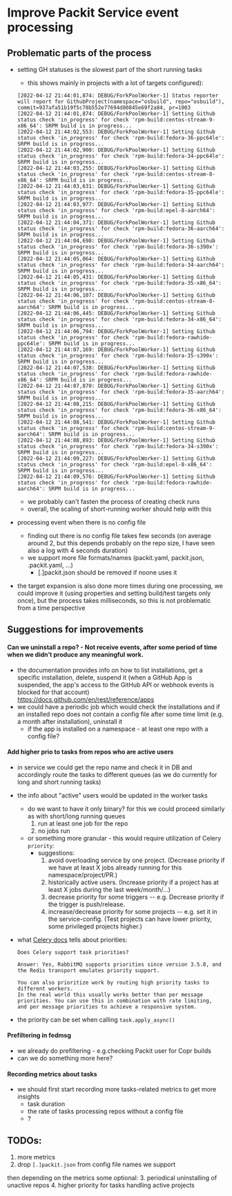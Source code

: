 # Improve Packit Service event processing

## Problematic parts of the process

- setting GH statuses is the slowest part of the short running tasks

  - this shows mainly in projects with a lot of targets configured):

  ```
  [2022-04-12 21:44:01,874: DEBUG/ForkPoolWorker-1] Status reporter will report for GithubProject(namespace="osbuild", repo="osbuild"), commit=937afa51b19f5c78b552e77694d80845e69f2a84, pr=1003
  [2022-04-12 21:44:01,874: DEBUG/ForkPoolWorker-1] Setting Github status check 'in_progress' for check 'rpm-build:centos-stream-9-x86_64': SRPM build is in progress...
  [2022-04-12 21:44:02,553: DEBUG/ForkPoolWorker-1] Setting Github status check 'in_progress' for check 'rpm-build:fedora-36-ppc64le': SRPM build is in progress...
  [2022-04-12 21:44:02,900: DEBUG/ForkPoolWorker-1] Setting Github status check 'in_progress' for check 'rpm-build:fedora-34-ppc64le': SRPM build is in progress...
  [2022-04-12 21:44:03,255: DEBUG/ForkPoolWorker-1] Setting Github status check 'in_progress' for check 'rpm-build:centos-stream-8-x86_64': SRPM build is in progress...
  [2022-04-12 21:44:03,631: DEBUG/ForkPoolWorker-1] Setting Github status check 'in_progress' for check 'rpm-build:fedora-35-ppc64le': SRPM build is in progress...
  [2022-04-12 21:44:03,977: DEBUG/ForkPoolWorker-1] Setting Github status check 'in_progress' for check 'rpm-build:epel-8-aarch64': SRPM build is in progress...
  [2022-04-12 21:44:04,371: DEBUG/ForkPoolWorker-1] Setting Github status check 'in_progress' for check 'rpm-build:fedora-36-aarch64': SRPM build is in progress...
  [2022-04-12 21:44:04,698: DEBUG/ForkPoolWorker-1] Setting Github status check 'in_progress' for check 'rpm-build:fedora-36-s390x': SRPM build is in progress...
  [2022-04-12 21:44:05,064: DEBUG/ForkPoolWorker-1] Setting Github status check 'in_progress' for check 'rpm-build:fedora-34-aarch64': SRPM build is in progress...
  [2022-04-12 21:44:05,431: DEBUG/ForkPoolWorker-1] Setting Github status check 'in_progress' for check 'rpm-build:fedora-35-x86_64': SRPM build is in progress...
  [2022-04-12 21:44:06,107: DEBUG/ForkPoolWorker-1] Setting Github status check 'in_progress' for check 'rpm-build:centos-stream-8-aarch64': SRPM build is in progress...
  [2022-04-12 21:44:06,445: DEBUG/ForkPoolWorker-1] Setting Github status check 'in_progress' for check 'rpm-build:fedora-34-x86_64': SRPM build is in progress...
  [2022-04-12 21:44:06,794: DEBUG/ForkPoolWorker-1] Setting Github status check 'in_progress' for check 'rpm-build:fedora-rawhide-ppc64le': SRPM build is in progress...
  [2022-04-12 21:44:07,169: DEBUG/ForkPoolWorker-1] Setting Github status check 'in_progress' for check 'rpm-build:fedora-35-s390x': SRPM build is in progress...
  [2022-04-12 21:44:07,538: DEBUG/ForkPoolWorker-1] Setting Github status check 'in_progress' for check 'rpm-build:fedora-rawhide-x86_64': SRPM build is in progress...
  [2022-04-12 21:44:07,870: DEBUG/ForkPoolWorker-1] Setting Github status check 'in_progress' for check 'rpm-build:fedora-35-aarch64': SRPM build is in progress...
  [2022-04-12 21:44:08,215: DEBUG/ForkPoolWorker-1] Setting Github status check 'in_progress' for check 'rpm-build:fedora-36-x86_64': SRPM build is in progress...
  [2022-04-12 21:44:08,541: DEBUG/ForkPoolWorker-1] Setting Github status check 'in_progress' for check 'rpm-build:centos-stream-9-aarch64': SRPM build is in progress...
  [2022-04-12 21:44:08,893: DEBUG/ForkPoolWorker-1] Setting Github status check 'in_progress' for check 'rpm-build:fedora-34-s390x': SRPM build is in progress...
  [2022-04-12 21:44:09,227: DEBUG/ForkPoolWorker-1] Setting Github status check 'in_progress' for check 'rpm-build:epel-8-x86_64': SRPM build is in progress...
  [2022-04-12 21:44:09,576: DEBUG/ForkPoolWorker-1] Setting Github status check 'in_progress' for check 'rpm-build:fedora-rawhide-aarch64': SRPM build is in progress...
  ```

  - we probably can't fasten the process of creating check runs
  - overall, the scaling of short-running worker should help with this

- processing event when there is no config file
  - finding out there is no config file takes few seconds (on average around 2, but this depends probably on the repo size,
    I have seen also a log with 4 seconds duration)
  - we support more file formats/names (packit.yaml, packit.json, .packit.yaml, ...)
    - [.]packit.json should be removed if noone uses it
- the target expansion is also done more times during one processing, we could improve it (using properties and setting build/test targets only once),
  but the process takes milliseconds, so this is not problematic from a time perspective

## Suggestions for improvements

#### Can we uninstall a repo? - Not receive events, after some period of time when we didn’t produce any meaningful work.

- the documentation provides info on how to list installations, get a specific installation, delete, suspend it
  (when a GitHub App is suspended, the app's access to the GitHub API or webhook events is blocked for that account)
  https://docs.github.com/en/rest/reference/apps
- we could have a periodic job which would check the installations and if an installed repo does not contain a config file
  after some time limit (e.g. a month after installation), uninstall it
  - if the app is installed on a namespace - at least one repo with a config file?

#### Add higher prio to tasks from repos who are active users

- in service we could get the repo name and check it in DB and accordingly route the tasks to different queues
  (as we do currently for long and short running tasks)
- the info about "active" users would be updated in the worker tasks
  - do we want to have it only binary? for this we could proceed similarly as with short/long running queues
    1. run at least one job for the repo
    2. no jobs run
  - or something more granular - this would require utilization of Celery `priority`:
    - suggestions:
      1. avoid overloading service by one project. (Decrease priority if we have at least X jobs already running for this namespace/project/PR.)
      2. historically active users. (Increase priority if a project has at least X jobs during the last week/month/...)
      3. decrease priority for some triggers -- e.g. Decrease priority if the trigger is push/release.
      4. increase/decrease priority for some projects -- e.g. set it in the service-config. (Test projects can have lower priority, some privileged projects higher.)
- what [Celery docs](https://docs.celeryq.dev/en/master/faq.html#does-celery-support-task-priorities) tells about priorities:

  ```
  Does Celery support task priorities?

  Answer: Yes, RabbitMQ supports priorities since version 3.5.0, and the Redis transport emulates priority support.

  You can also prioritize work by routing high priority tasks to different workers.
  In the real world this usually works better than per message priorities. You can use this in combination with rate limiting,
  and per message priorities to achieve a responsive system.
  ```

- the priority can be set when calling `task.apply_async()`

#### Prefiltering in fedmsg

- we already do prefiltering - e.g.checking Packit user for Copr builds
- can we do something more here?

#### Recording metrics about tasks

- we should first start recording more tasks-related metrics to get more insights
  - task duration
  - the rate of tasks processing repos without a config file
  - ?

## TODOs:

1. more metrics
2. drop `[.]packit.json` from config file names we support

then depending on the metrics some optional: 3. periodical uninstalling of unactive repos 4. higher priority for tasks handling active projects
